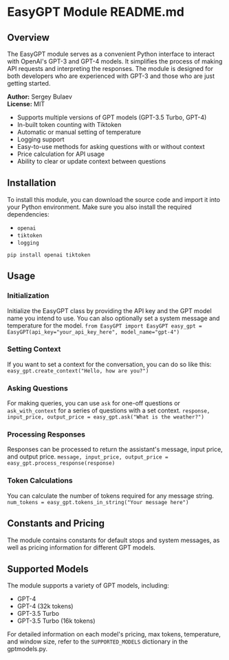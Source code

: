 # EasyGPT Module README.md

## Overview

The EasyGPT module serves as a convenient Python interface to interact with OpenAI's GPT-3 and GPT-4 models. It simplifies the process of making API requests and interpreting the responses. The module is designed for both developers who are experienced with GPT-3 and those who are just getting started.

**Author:** Sergey Bulaev  
**License:** MIT

- Supports multiple versions of GPT models (GPT-3.5 Turbo, GPT-4)
- In-built token counting with Tiktoken
- Automatic or manual setting of temperature
- Logging support
- Easy-to-use methods for asking questions with or without context
- Price calculation for API usage
- Ability to clear or update context between questions

## Installation

To install this module, you can download the source code and import it into your Python environment. Make sure you also install the required dependencies:
- `openai`
- `tiktoken`
- `logging`

`pip install openai tiktoken`

## Usage

### Initialization
Initialize the EasyGPT class by providing the API key and the GPT model name you intend to use. You can also optionally set a system message and temperature for the model.
`from EasyGPT import EasyGPT easy_gpt = EasyGPT(api_key="your_api_key_here", model_name="gpt-4")`

### Setting Context
If you want to set a context for the conversation, you can do so like this:
`easy_gpt.create_context("Hello, how are you?")`

### Asking Questions
For making queries, you can use `ask` for one-off questions or `ask_with_context` for a series of questions with a set context.
`response, input_price, output_price = easy_gpt.ask("What is the weather?")`

### Processing Responses
Responses can be processed to return the assistant's message, input price, and output price.
`message, input_price, output_price = easy_gpt.process_response(response)`

### Token Calculations
You can calculate the number of tokens required for any message string.
`num_tokens = easy_gpt.tokens_in_string("Your message here")`

## Constants and Pricing
The module contains constants for default stops and system messages, as well as pricing information for different GPT models.
## Supported Models

The module supports a variety of GPT models, including:

- GPT-4
- GPT-4 (32k tokens)
- GPT-3.5 Turbo
- GPT-3.5 Turbo (16k tokens)

For detailed information on each model's pricing, max tokens, temperature, and window size, refer to the `SUPPORTED_MODELS` dictionary in the gptmodels.py.